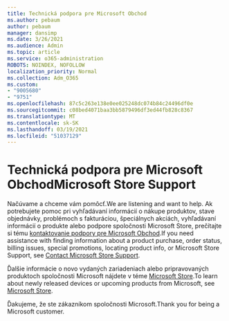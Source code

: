 ```yaml
---
title: Technická podpora pre Microsoft Obchod
ms.author: pebaum
author: pebaum
manager: dansimp
ms.date: 3/26/2021
ms.audience: Admin
ms.topic: article
ms.service: o365-administration
ROBOTS: NOINDEX, NOFOLLOW
localization_priority: Normal
ms.collection: Adm_O365
ms.custom:
- "9005680"
- "9751"
ms.openlocfilehash: 87c5c263e138e0ee025248dc074b84c24496df0e
ms.sourcegitcommit: c08bed4071baa3bb5879496df3ed44fb828c8367
ms.translationtype: MT
ms.contentlocale: sk-SK
ms.lasthandoff: 03/19/2021
ms.locfileid: "51037129"
---
```

# <a name="microsoft-store-support"></a><span data-ttu-id="3c253-102">Technická podpora pre Microsoft Obchod</span><span class="sxs-lookup"><span data-stu-id="3c253-102">Microsoft Store Support</span></span>

<span data-ttu-id="3c253-103">Načúvame a chceme vám pomôcť.</span><span class="sxs-lookup"><span data-stu-id="3c253-103">We are listening and want to help.</span></span> <span data-ttu-id="3c253-104">Ak potrebujete pomoc pri vyhľadávaní informácií o nákupe produktov, stave objednávky, problémoch s fakturáciou, špeciálnych akciách, vyhľadávaní informácií o produkte alebo podpore spoločnosti Microsoft Store, prečítajte si tému [kontaktovanie podpory pre Microsoft Obchod](https://support.microsoft.com/account-billing/contact-microsoft-store-support-4f615f2a-6bbd-fd69-6695-ae213d63eef0).</span><span class="sxs-lookup"><span data-stu-id="3c253-104">If you need assistance with finding information about a product purchase, order status, billing issues, special promotions, locating product info, or Microsoft Store Support, see [Contact Microsoft Store Support](https://support.microsoft.com/account-billing/contact-microsoft-store-support-4f615f2a-6bbd-fd69-6695-ae213d63eef0).</span></span>

<span data-ttu-id="3c253-105">Ďalšie informácie o novo vydaných zariadeniach alebo pripravovaných produktoch spoločnosti Microsoft nájdete v téme [Microsoft Store](https://www.microsoft.com/?ql=1).</span><span class="sxs-lookup"><span data-stu-id="3c253-105">To learn about newly released devices or upcoming products from Microsoft, see [Microsoft Store](https://www.microsoft.com/?ql=1).</span></span>

<span data-ttu-id="3c253-106">Ďakujeme, že ste zákazníkom spoločnosti Microsoft.</span><span class="sxs-lookup"><span data-stu-id="3c253-106">Thank you for being a Microsoft customer.</span></span>